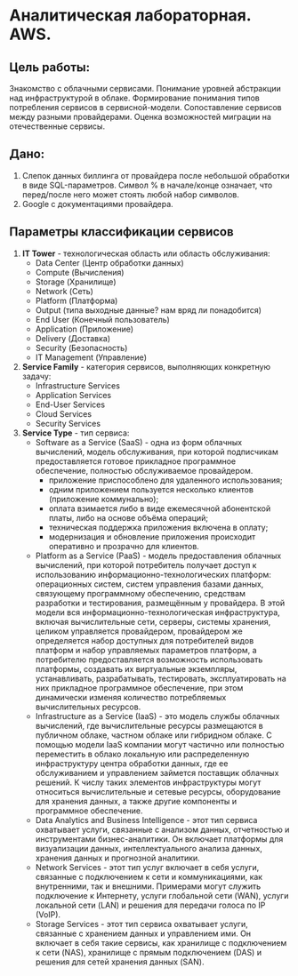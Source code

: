 # Аналитическая лабораторная. AWS.
## Цель работы: 
Знакомство с облачными сервисами. Понимание уровней абстракции над инфраструктурой в облаке. Формирование понимания типов потребления сервисов в сервисной-модели. Сопоставление сервисов между разными провайдерами. Оценка возможностей миграции на отечественные сервисы.

## Дано:
1. Слепок данных биллинга от провайдера после небольшой обработки в виде SQL-параметров. Символ % в начале/конце означает, что перед/после него может стоять любой набор символов.
2. Google с документациями провайдера.

## Параметры классификации сервисов
1. **IT Tower** - технологическая область или область обслуживания:
    - Data Center (Центр обработки данных)
    - Compute (Вычисления)
    - Storage (Хранилище)
    - Network (Сеть)
    - Platform (Платформа)
    - Output (типа выходные данные? нам вряд ли понадобится)
    - End User (Конечный пользователь)
    - Application (Приложение)
    - Delivery (Доставка)
    - Security (Безопасность)
    - IT Management (Управление)
2. **Service Family** - категория сервисов, выполняющих конкретную задачу:
    - Infrastructure Services
    - Application Services
    - End-User Services
    - Cloud Services
    - Security Services
3. **Service Type** - тип сервиса:
    - Software as a Service (SaaS) - одна из форм облачных вычислений, модель обслуживания, при которой подписчикам предоставляется готовое прикладное программное обеспечение, полностью обслуживаемое провайдером.
        - приложение приспособлено для удаленного использования;
        - одним приложением пользуется несколько клиентов (приложение коммунально);
        - оплата взимается либо в виде ежемесячной абонентской платы, либо на основе объёма операций;
        - техническая поддержка приложения включена в оплату;
        - модернизация и обновление приложения происходит оперативно и прозрачно для клиентов.
    - Platform as a Service (PaaS) - модель предоставления облачных вычислений, при которой потребитель получает доступ к использованию информационно-технологических платформ: операционных систем, систем управления базами данных, связующему программному обеспечению, средствам разработки и тестирования, размещённым у провайдера. В этой модели вся информационно-технологическая инфраструктура, включая вычислительные сети, серверы, системы хранения, целиком управляется провайдером, провайдером же определяется набор доступных для потребителей видов платформ и набор управляемых параметров платформ, а потребителю предоставляется возможность использовать платформы, создавать их виртуальные экземпляры, устанавливать, разрабатывать, тестировать, эксплуатировать на них прикладное программное обеспечение, при этом динамически изменяя количество потребляемых вычислительных ресурсов.
   - Infrastructure as a Service (IaaS) - это модель службы облачных вычислений, где вычислительные ресурсы размещаются в публичном облаке, частном облаке или гибридном облаке. С помощью модели IaaS компании могут частично или полностью переместить в облако локальную или распределенную инфраструктуру центра обработки данных, где ее обслуживанием и управлением займется поставщик облачных решений. К числу таких элементов инфраструктуры могут относиться вычислительные и сетевые ресурсы, оборудование для хранения данных, а также другие компоненты и программное обеспечение.
   - Data Analytics and Business Intelligence - этот тип сервиса охватывает услуги, связанные с анализом данных, отчетностью и инструментами бизнес-аналитики. Он включает платформы для визуализации данных, интеллектуального анализа данных, хранения данных и прогнозной аналитики.
   - Network Services - этот тип услуг включает в себя услуги, связанные с подключением к сети и коммуникациями, как внутренними, так и внешними. Примерами могут служить подключение к Интернету, услуги глобальной сети (WAN), услуги локальной сети (LAN) и решения для передачи голоса по IP (VoIP).
   - Storage Services - этот тип сервиса охватывает услуги, связанные с хранением данных и управлением ими. Он включает в себя такие сервисы, как хранилище с подключением к сети (NAS), хранилище с прямым подключением (DAS) и решения для сетей хранения данных (SAN).
